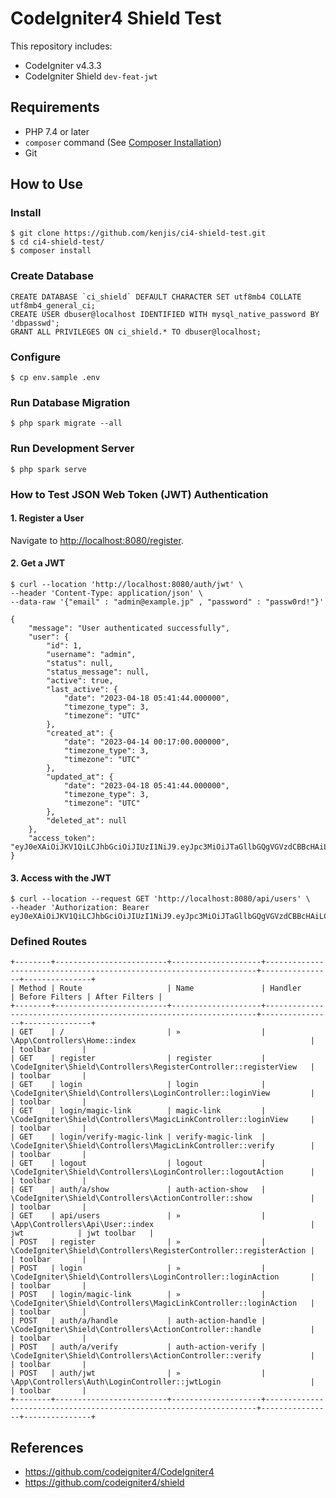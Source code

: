 # CodeIgniter4 Shield Test

This repository includes:

- CodeIgniter v4.3.3
- CodeIgniter Shield `dev-feat-jwt`

## Requirements

- PHP 7.4 or later
- `composer` command (See [Composer Installation](https://getcomposer.org/doc/00-intro.md#installation-linux-unix-macos))
- Git

## How to Use

### Install

```console
$ git clone https://github.com/kenjis/ci4-shield-test.git
$ cd ci4-shield-test/
$ composer install
```

### Create Database

```mysql
CREATE DATABASE `ci_shield` DEFAULT CHARACTER SET utf8mb4 COLLATE utf8mb4_general_ci;
CREATE USER dbuser@localhost IDENTIFIED WITH mysql_native_password BY 'dbpasswd';
GRANT ALL PRIVILEGES ON ci_shield.* TO dbuser@localhost;
```

### Configure

```console
$ cp env.sample .env
```

### Run Database Migration

```console
$ php spark migrate --all
```

### Run Development Server

```console
$ php spark serve
```

### How to Test JSON Web Token (JWT) Authentication

#### 1. Register a User

Navigate to <http://localhost:8080/register>.

#### 2. Get a JWT

```console
$ curl --location 'http://localhost:8080/auth/jwt' \
--header 'Content-Type: application/json' \
--data-raw '{"email" : "admin@example.jp" , "password" : "passw0rd!"}'
```

```console
{
    "message": "User authenticated successfully",
    "user": {
        "id": 1,
        "username": "admin",
        "status": null,
        "status_message": null,
        "active": true,
        "last_active": {
            "date": "2023-04-18 05:41:44.000000",
            "timezone_type": 3,
            "timezone": "UTC"
        },
        "created_at": {
            "date": "2023-04-14 00:17:00.000000",
            "timezone_type": 3,
            "timezone": "UTC"
        },
        "updated_at": {
            "date": "2023-04-18 05:41:44.000000",
            "timezone_type": 3,
            "timezone": "UTC"
        },
        "deleted_at": null
    },
    "access_token": "eyJ0eXAiOiJKV1QiLCJhbGciOiJIUzI1NiJ9.eyJpc3MiOiJTaGllbGQgVGVzdCBBcHAiLCJzdWIiOiIxIiwiaWF0IjoxNjgxODA1OTMwLCJleHAiOjE2ODE4MDk1MzB9.DGpOmRPOBe45whVtEOSt53qJTw_CpH0V8oMoI_gm2XI"
}
```

#### 3. Access with the JWT

```console
$ curl --location --request GET 'http://localhost:8080/api/users' \
--header 'Authorization: Bearer eyJ0eXAiOiJKV1QiLCJhbGciOiJIUzI1NiJ9.eyJpc3MiOiJTaGllbGQgVGVzdCBBcHAiLCJzdWIiOiIxIiwiaWF0IjoxNjgxODA1OTMwLCJleHAiOjE2ODE4MDk1MzB9.DGpOmRPOBe45whVtEOSt53qJTw_CpH0V8oMoI_gm2XI'
```

### Defined Routes

```console
+--------+-------------------------+--------------------+--------------------------------------------------------------------+----------------+---------------+
| Method | Route                   | Name               | Handler                                                            | Before Filters | After Filters |
+--------+-------------------------+--------------------+--------------------------------------------------------------------+----------------+---------------+
| GET    | /                       | »                  | \App\Controllers\Home::index                                       |                | toolbar       |
| GET    | register                | register           | \CodeIgniter\Shield\Controllers\RegisterController::registerView   |                | toolbar       |
| GET    | login                   | login              | \CodeIgniter\Shield\Controllers\LoginController::loginView         |                | toolbar       |
| GET    | login/magic-link        | magic-link         | \CodeIgniter\Shield\Controllers\MagicLinkController::loginView     |                | toolbar       |
| GET    | login/verify-magic-link | verify-magic-link  | \CodeIgniter\Shield\Controllers\MagicLinkController::verify        |                | toolbar       |
| GET    | logout                  | logout             | \CodeIgniter\Shield\Controllers\LoginController::logoutAction      |                | toolbar       |
| GET    | auth/a/show             | auth-action-show   | \CodeIgniter\Shield\Controllers\ActionController::show             |                | toolbar       |
| GET    | api/users               | »                  | \App\Controllers\Api\User::index                                   | jwt            | jwt toolbar   |
| POST   | register                | »                  | \CodeIgniter\Shield\Controllers\RegisterController::registerAction |                | toolbar       |
| POST   | login                   | »                  | \CodeIgniter\Shield\Controllers\LoginController::loginAction       |                | toolbar       |
| POST   | login/magic-link        | »                  | \CodeIgniter\Shield\Controllers\MagicLinkController::loginAction   |                | toolbar       |
| POST   | auth/a/handle           | auth-action-handle | \CodeIgniter\Shield\Controllers\ActionController::handle           |                | toolbar       |
| POST   | auth/a/verify           | auth-action-verify | \CodeIgniter\Shield\Controllers\ActionController::verify           |                | toolbar       |
| POST   | auth/jwt                | »                  | \App\Controllers\Auth\LoginController::jwtLogin                    |                | toolbar       |
+--------+-------------------------+--------------------+--------------------------------------------------------------------+----------------+---------------+
```

## References

- https://github.com/codeigniter4/CodeIgniter4
- https://github.com/codeigniter4/shield

